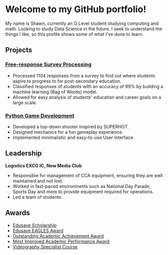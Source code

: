 # Welcome to my GitHub portfolio!
My name is Shawn, currently an O Level student studying computing and math. Looking to study Data Science in the future. I seek to understand the things I like, so this profile shows some of what I've done to learn.

## Projects
### [Free-response Survey Processing](https://github.com/cereal-is-a-soup/Survey-Response-Processing)

 - Processed 1104 responses from a survey to find out where students aspire to progress to for post-secondary education.
 - Classified responses of students with an accuracy of 99% by building a machine learning (Bag of Words) model.
 - Allowed for easy analysis of students' education and career goals on a large scale.

### [Python Game Development](https://github.com/cereal-is-a-soup/WhereHasTheTimeGone)
- Developed a top-down shooter inspired by SUPERHOT.
- Designed mechanics for a fun gameplay experience.
- Implemented minimalistic and easy-to-use User Interface.

## Leadership
**Logistics EXCO IC, New Media Club**
- Responsible for management of CCA equipment, ensuring they are well maintained and not lost.
- Worked in fast-paced environments such as National Day Parade, Sports Day and more to provide equipment required for operations.
- Led a team of students.

## Awards
- [Edusave Scholarship](https://raw.githubusercontent.com/cereal-is-a-soup/cereal-is-a-soup/main/EdusaveScholarship.jpg)
- [Edusave EAGLES Award](https://raw.githubusercontent.com/cereal-is-a-soup/cereal-is-a-soup/main/EAGLES.jpg)
- [Outstanding Academic Achievement Award](https://raw.githubusercontent.com/cereal-is-a-soup/cereal-is-a-soup.github.io/main/CWSS_Achievement.jpg)
- [Most Improved Academic Performance Award](https://raw.githubusercontent.com/cereal-is-a-soup/cereal-is-a-soup.github.io/main/CWSS_Improved.jpg)
- [Videography Specialist Course](https://raw.githubusercontent.com/cereal-is-a-soup/cereal-is-a-soup.github.io/main/CWSS_Video.jpg)